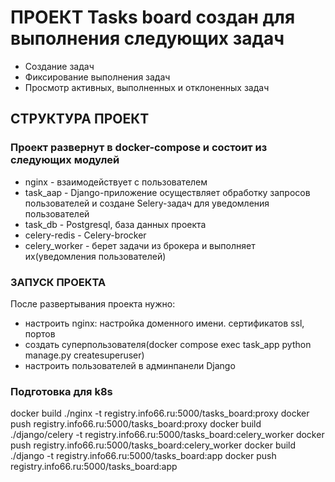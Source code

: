 # ПРОЕКТ Tasks board создан для выполнения следующих задач
- Создание задач
- Фиксирование выполнения задач
- Просмотр активных, выполненных и отклоненных задач

## СТРУКТУРА ПРОЕКТ
### Проект развернут в docker-compose и состоит из следующих модулей
- nginx - взаимодействует с пользователем
- task_aap - Django-приложение осуществляет обработку запросов пользователей и 
    создане Selery-задач для уведомления пользователей
- task_db - Postgresql, база данных проекта
- celery-redis - Celery-brocker
- celery_worker - берет задачи из брокера и выполняет их(уведомления пользователей)

### ЗАПУСК ПРОЕКТА
После развертывания проекта нужно:
- настроить nginx: настройка доменного имени. сертификатов ssl, портов
- создать суперпользователя(docker compose exec task_app python manage.py createsuperuser)
- настроить пользователей в админпанели Django

### Подготовка для k8s
docker build ./nginx -t registry.info66.ru:5000/tasks_board:proxy
docker push registry.info66.ru:5000/tasks_board:proxy
docker build ./django/celery -t registry.info66.ru:5000/tasks_board:celery_worker
docker push registry.info66.ru:5000/tasks_board:celery_worker
docker build ./django -t registry.info66.ru:5000/tasks_board:app
docker push registry.info66.ru:5000/tasks_board:app

